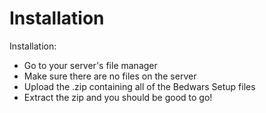 # Installation

Installation:

* Go to your server's file manager&#x20;
* Make sure there are no files on the server&#x20;
* Upload the .zip containing all of the Bedwars Setup files
* Extract the zip and you should be good to go!
